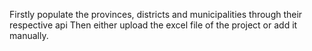 Firstly populate the provinces, districts and municipalities through their respective api
Then either upload the excel file of the project or add it manually.
